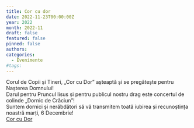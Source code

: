 ```yaml
---
title: Cor cu dor
date: 2022-11-23T00:00:00Z
year: 2022
month: 2022-11
draft: false
featured: false
pinned: false
authors: 
categories:
  - Evenimente
#tags:
---
```

Corul de Copii și Tineri, „Cor cu Dor” așteaptă și se pregătește pentru Nașterea Domnului!  
Darul pentru Pruncul Iisus și pentru publicul nostru drag este concertul de colinde „Dornic de Crăciun”!  
Suntem dornici și nerăbdători să vă transmitem toată iubirea și recunoștința noastră marți, 6 Decembrie!  
[Cor cu Dor](https://www.facebook.com/corcudor)
